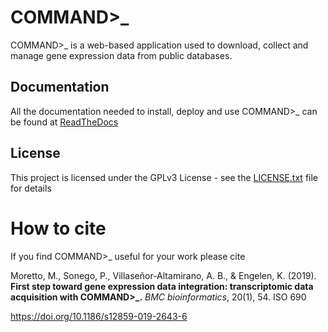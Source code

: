 # COMMAND>_

COMMAND>_ is a web-based application used to download, collect and manage gene expression data from public databases.


## Documentation

All the documentation needed to install, deploy and use COMMAND>_ can be found at [ReadTheDocs](https://command.readthedocs.io/en/latest/)


## License

This project is licensed under the GPLv3 License - see the [LICENSE.txt](LICENSE.txt) file for details

How to cite
===========
If you find COMMAND>_ useful for your work please cite

Moretto, M., Sonego, P., Villaseñor-Altamirano, A. B., & Engelen, K. (2019). **First step toward gene expression data integration: transcriptomic data acquisition with COMMAND>_.** *BMC bioinformatics*, 20(1), 54. ISO 690

https://doi.org/10.1186/s12859-019-2643-6
